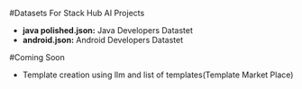 #Datasets For Stack Hub AI Projects
- **java polished.json:** Java Developers Datastet
- **android.json:** Android Developers Datastet

#Coming Soon

- Template creation using llm and  list of templates(Template Market Place)  
